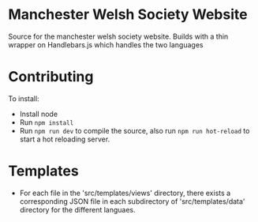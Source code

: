 # Manchester Welsh Society Website

Source for the manchester welsh society website.
Builds with a thin wrapper on Handlebars.js which handles the two languages

# Contributing

To install:
- Install node
- Run `npm install`
- Run `npm run dev` to compile the source, also run `npm run hot-reload` to start a hot reloading server.

# Templates

- For each file in the 'src/templates/views' directory, there exists a corresponding JSON file in each subdirectory of 'src/templates/data' directory for the different languaes.



